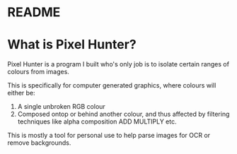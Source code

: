 # README

# What is Pixel Hunter?

Pixel Hunter is a program I built who's only job is to isolate certain ranges of colours from images.

This is specifically for computer generated graphics, where colours will either be: 
1. A single unbroken RGB colour
2. Composed ontop or behind another colour, and thus affected by filtering techniques like
alpha composition
ADD
MULTIPLY
etc.

This is mostly a tool for personal use to help parse images for OCR or remove backgrounds.